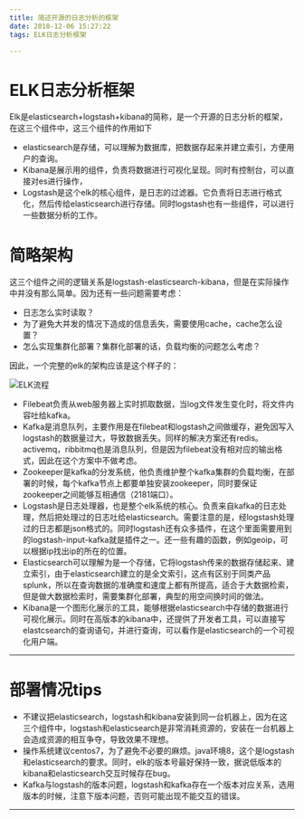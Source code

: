 ```yaml
---
title: 简述开源的日志分析的框架
date: 2018-12-06 15:27:22
tags: ELK日志分析框架

---
```


# ELK日志分析框架 

Elk是elasticsearch+logstash+kibana的简称，是一个开源的日志分析的框架，在这三个组件中，这三个组件的作用如下

- elasticsearch是存储，可以理解为数据库，把数据存起来并建立索引，方便用户的查询。
- Kibana是展示用的组件，负责将数据进行可视化呈现。同时有控制台，可以直接对es进行操作，
- Logstash是这个elk的核心组件，是日志的过滤器。它负责将日志进行格式化，然后传给elasticsearch进行存储。同时logstash也有一些组件，可以进行一些数据分析的工作。

<!--more-->

#  简略架构

这三个组件之间的逻辑关系是logstash-elasticsearch-kibana，但是在实际操作中并没有那么简单。因为还有一些问题需要考虑：

- 日志怎么实时读取？
- 为了避免大并发的情况下造成的信息丢失，需要使用cache，cache怎么设置？
- 怎么实现集群化部署？集群化部署的话，负载均衡的问题怎么考虑？

因此，一个完整的elk的架构应该是这个样子的：

![ELK流程](/img/2018-12-6/ELK.png)



- Filebeat负责从web服务器上实时抓取数据，当log文件发生变化时，将文件内容吐给kafka。
- Kafka是消息队列，主要作用是在filebeat和logstash之间做缓存，避免因写入logstash的数据量过大，导致数据丢失。同样的解决方案还有redis。activemq，ribbitmq也是消息队列，但是因为filebeat没有相对应的输出格式，因此在这个方案中不做考虑。
- Zookeeper是kafka的分发系统，他负责维护整个kafka集群的负载均衡，在部署的时候，每个kafka节点上都要单独安装zookeeper，同时要保证zookeeper之间能够互相通信（2181端口）。
- Logstash是日志处理器，也是整个elk系统的核心。负责来自kafka的日志处理，然后把处理过的日志吐给elasticsearch。需要注意的是，经logstash处理过的日志都是json格式的。同时logstash还有众多插件，在这个里面需要用到的logstash-input-kafka就是插件之一。还一些有趣的函数，例如geoip，可以根据ip找出ip的所在的位置。
- Elasticsearch可以理解为是一个存储，它将logstash传来的数据存储起来、建立索引，由于elasticsearch建立的是全文索引，这点有区别于同类产品splunk，所以在查询数据的准确度和速度上都有所提高，适合于大数据检索，但是做大数据检索时，需要集群化部署，典型的用空间换时间的做法。
- Kibana是一个图形化展示的工具，能够根据elasticsearch中存储的数据进行可视化展示。同时在高版本的kibana中，还提供了开发者工具，可以直接写elastcsearch的查询语句，并进行查询，可以看作是elasticsearch的一个可视化用户端。

---

# 部署情况tips

- 不建议把elasticsearch，logstash和kibana安装到同一台机器上，因为在这三个组件中，logstash和elasticsearch是非常消耗资源的，安装在一台机器上会造成资源的相互争夺，导致效果不理想。
- 操作系统建议centos7，为了避免不必要的麻烦。java环境8，这个是logstash和elasticsearch的要求。同时，elk的版本号最好保持一致，据说低版本的kibana和elasticsearch交互时候存在bug。
- Kafka与logstash的版本问题，logstash和kafka存在一个版本对应关系，选用版本的时候，注意下版本问题，否则可能出现不能交互的错误。

---

